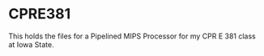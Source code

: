# CPRE381
This holds the files for a Pipelined MIPS Processor for my CPR E 381 class at Iowa State. 
